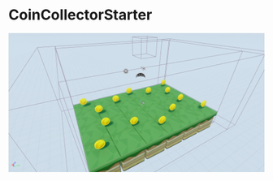 # CoinCollectorStarter
![alt text](https://github.com/WINikolaev/CoinCollectorStarter/blob/master/Screenshots/ScreenShot00000.png)
